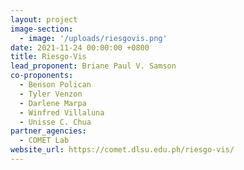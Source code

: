 ```yaml
---
layout: project
image-section:
  - image: '/uploads/riesgovis.png'
date: 2021-11-24 00:00:00 +0800
title: Riesgo-Vis
lead_proponent: Briane Paul V. Samson
co-proponents:
  - Benson Polican
  - Tyler Venzon
  - Darlene Marpa
  - Winfred Villaluna
  - Unisse C. Chua
partner_agencies:
  - COMET Lab
website_url: https://comet.dlsu.edu.ph/riesgo-vis/
---
```

